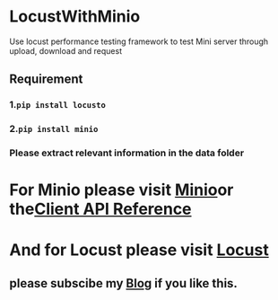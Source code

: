 # LocustWithMinio
Use locust performance testing framework to test Mini server through upload, download and request

## Requirement

### 1.`pip install locusto`

### 2.`pip install minio`


### Please extract relevant information in the data folder


For Minio please visit [Minio](https://docs.min.io/cn/python-client-quickstart-guide.html)or the[Client API Reference](https://docs.min.io/docs/python-client-api-reference)
=======================================================================================================




And for Locust please visit [Locust](https://docs.locust.io/en/stable/)
========================================================================

please subscibe my [Blog](https://blog.csdn.net/Rico_Rico_) if you like this.
-----------------------------------------------------------------------------